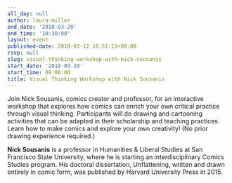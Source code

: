 ```yaml
---
all_day: null
author: laura-miller
end_date: '2018-03-20'
end_time: '10:30:00'
layout: event
published-date: 2018-03-12 18:51:13+00:00
rsvp: null
slug: visual-thinking-workshop-with-nick-sousanis
start_date: '2018-03-20'
start_time: 09:00:00
title: Visual Thinking Workshop with Nick Sousanis
---
```


Join Nick Sousanis, comics creator and professor, for an interactive workshop that explores how comics can enrich your own critical practice through visual thinking. Participants will do drawing and cartooning activities that can be adapted in their scholarship and teaching practices.  Learn how to make comics and explore your own creativity! (No prior drawing experience required.)

**Nick Sousanis** is a professor in Humanities & Liberal Studies at San Francisco State University, where he is starting an interdisciplinary Comics Studies program. His doctoral dissertation, Unflattening, written and drawn entirely in comic form, was published by Harvard University Press in 2015.




